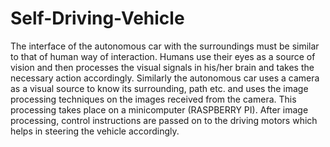 # Self-Driving-Vehicle
The interface of the autonomous car with the surroundings must be similar to that of human way of interaction. Humans use their eyes as a source of vision and then processes the visual signals in his/her brain and takes the necessary action accordingly. Similarly the autonomous car uses a camera as a visual source to know its surrounding, path etc. and uses the image processing techniques on the images received from the camera. This processing takes place on a minicomputer (RASPBERRY PI). After image processing, control instructions are passed on to the driving motors which helps in steering the vehicle accordingly.
